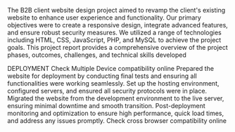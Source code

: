 The B2B client website design project aimed to revamp the client's existing website to
enhance user experience and functionality.
Our primary objectives were to create a responsive design, integrate advanced
features, and ensure robust security measures.
We utilized a range of technologies including HTML, CSS, JavaScript, PHP, and MySQL
to achieve the project goals.
This project report provides a comprehensive overview of the project phases,
outcomes, challenges, and technical skills developed

DEPLOYMENT
Check Multiple Device compatibility online
Prepared the website for deployment by conducting final tests and ensuring all
functionalities were working seamlessly.
Set up the hosting environment, configured servers, and ensured all security protocols
were in place.
Migrated the website from the development environment to the live server, ensuring
minimal downtime and smooth transition.
Post-deployment monitoring and optimization to ensure high performance, quick load
times, and address any issues promptly.
Check cross browser compatibility online
